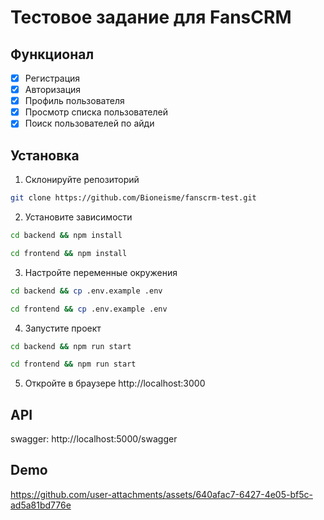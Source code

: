 Тестовое задание для FansCRM
==========================

## Функционал
- [x] Регистрация
- [x] Авторизация
- [x] Профиль пользователя
- [x] Просмотр списка пользователей
- [x] Поиск пользователей по айди

## Установка
1. Склонируйте репозиторий
```bash
git clone https://github.com/Bioneisme/fanscrm-test.git
```

2. Установите зависимости
```bash
cd backend && npm install
```

```bash
cd frontend && npm install
```

3. Настройте переменные окружения
```bash
cd backend && cp .env.example .env
```

```bash
cd frontend && cp .env.example .env
```

4. Запустите проект
```bash
cd backend && npm run start
```

```bash
cd frontend && npm run start
```

5. Откройте в браузере http://localhost:3000


## API

swagger: http://localhost:5000/swagger

## Demo

https://github.com/user-attachments/assets/640afac7-6427-4e05-bf5c-ad5a81bd776e

